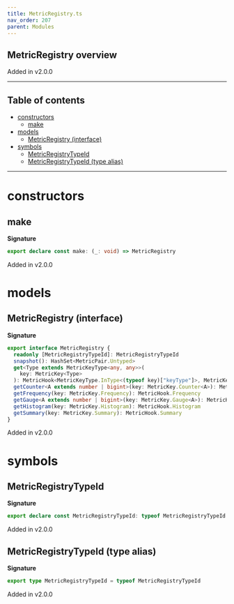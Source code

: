 ```yaml
---
title: MetricRegistry.ts
nav_order: 207
parent: Modules
---
```


## MetricRegistry overview

Added in v2.0.0

---

<h2 class="text-delta">Table of contents</h2>

- [constructors](#constructors)
  - [make](#make)
- [models](#models)
  - [MetricRegistry (interface)](#metricregistry-interface)
- [symbols](#symbols)
  - [MetricRegistryTypeId](#metricregistrytypeid)
  - [MetricRegistryTypeId (type alias)](#metricregistrytypeid-type-alias)

---

# constructors

## make

**Signature**

```ts
export declare const make: (_: void) => MetricRegistry
```

Added in v2.0.0

# models

## MetricRegistry (interface)

**Signature**

```ts
export interface MetricRegistry {
  readonly [MetricRegistryTypeId]: MetricRegistryTypeId
  snapshot(): HashSet<MetricPair.Untyped>
  get<Type extends MetricKeyType<any, any>>(
    key: MetricKey<Type>
  ): MetricHook<MetricKeyType.InType<(typeof key)["keyType"]>, MetricKeyType.OutType<(typeof key)["keyType"]>>
  getCounter<A extends number | bigint>(key: MetricKey.Counter<A>): MetricHook.Counter<A>
  getFrequency(key: MetricKey.Frequency): MetricHook.Frequency
  getGauge<A extends number | bigint>(key: MetricKey.Gauge<A>): MetricHook.Gauge<A>
  getHistogram(key: MetricKey.Histogram): MetricHook.Histogram
  getSummary(key: MetricKey.Summary): MetricHook.Summary
}
```

Added in v2.0.0

# symbols

## MetricRegistryTypeId

**Signature**

```ts
export declare const MetricRegistryTypeId: typeof MetricRegistryTypeId
```

Added in v2.0.0

## MetricRegistryTypeId (type alias)

**Signature**

```ts
export type MetricRegistryTypeId = typeof MetricRegistryTypeId
```

Added in v2.0.0
